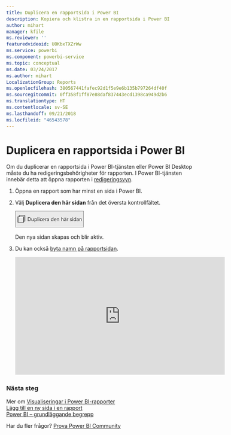 ```yaml
---
title: Duplicera en rapportsida i Power BI
description: Kopiera och klistra in en rapportsida i Power BI
author: mihart
manager: kfile
ms.reviewer: ''
featuredvideoid: UOKbxTXZrWw
ms.service: powerbi
ms.component: powerbi-service
ms.topic: conceptual
ms.date: 03/24/2017
ms.author: mihart
LocalizationGroup: Reports
ms.openlocfilehash: 380567441fafec92d1f5e9e6b135b797264df40f
ms.sourcegitcommit: 0ff358f1ff87e88daf837443ecd1398ca949d2b6
ms.translationtype: HT
ms.contentlocale: sv-SE
ms.lasthandoff: 09/21/2018
ms.locfileid: "46543578"
---
```

# <a name="duplicate-a-report-page-in-power-bi"></a>Duplicera en rapportsida i Power BI
Om du duplicerar en rapportsida i Power BI-tjänsten eller Power BI Desktop måste du ha redigeringsbehörigheter för rapporten. I Power BI-tjänsten innebär detta att öppna rapporten i [redigeringsvyn](consumer/end-user-reading-view.md). 


1. Öppna en rapport som har minst en sida i Power BI. 

2. Välj **Duplicera den här sidan** från det översta kontrollfältet.
   
   ![](media/power-bi-report-copy-paste-page/pbi_duplicate_new.png)
   
   Den nya sidan skapas och blir aktiv.
3. Du kan också [byta namn på rapportsidan](service-rename.md).
   
   <iframe width="560" height="315" src="https://www.youtube.com/embed/UOKbxTXZrWw?list=PL1N57mwBHtN0JFoKSR0n-tBkUJHeMP2cP" frameborder="0" allowfullscreen></iframe>

### <a name="next-steps"></a>Nästa steg
Mer om [Visualiseringar i Power BI-rapporter](visuals/power-bi-report-visualizations.md)    
[Lägg till en ny sida i en rapport](power-bi-report-add-page.md)    
[Power BI – grundläggande begrepp](consumer/end-user-basic-concepts.md)    

Har du fler frågor? [Prova Power BI Community](http://community.powerbi.com/)

